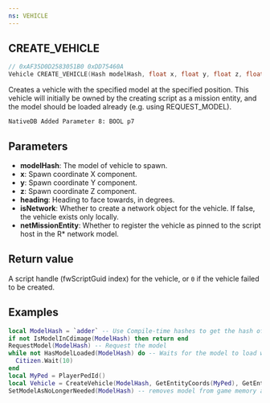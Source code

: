 ```yaml
---
ns: VEHICLE
---
```

## CREATE_VEHICLE

```c
// 0xAF35D0D2583051B0 0xDD75460A
Vehicle CREATE_VEHICLE(Hash modelHash, float x, float y, float z, float heading, BOOL isNetwork, BOOL netMissionEntity);
```

Creates a vehicle with the specified model at the specified position. This vehicle will initially be owned by the creating
script as a mission entity, and the model should be loaded already (e.g. using REQUEST_MODEL).

```
NativeDB Added Parameter 8: BOOL p7
```

## Parameters
* **modelHash**: The model of vehicle to spawn.
* **x**: Spawn coordinate X component.
* **y**: Spawn coordinate Y component.
* **z**: Spawn coordinate Z component.
* **heading**: Heading to face towards, in degrees.
* **isNetwork**: Whether to create a network object for the vehicle. If false, the vehicle exists only locally.
* **netMissionEntity**: Whether to register the vehicle as pinned to the script host in the R* network model.

## Return value
A script handle (fwScriptGuid index) for the vehicle, or `0` if the vehicle failed to be created.

## Examples
```lua
local ModelHash = `adder` -- Use Compile-time hashes to get the hash of this model
if not IsModelInCdimage(ModelHash) then return end
RequestModel(ModelHash) -- Request the model
while not HasModelLoaded(ModelHash) do -- Waits for the model to load with a check so it does not get stuck in an infinite loop
  Citizen.Wait(10)
end
local MyPed = PlayerPedId()
local Vehicle = CreateVehicle(ModelHash, GetEntityCoords(MyPed), GetEntityHeading(MyPed), true, false) -- Spawns a networked vehicle on your current coords
SetModelAsNoLongerNeeded(ModelHash) -- removes model from game memory as we no longer need it
```

